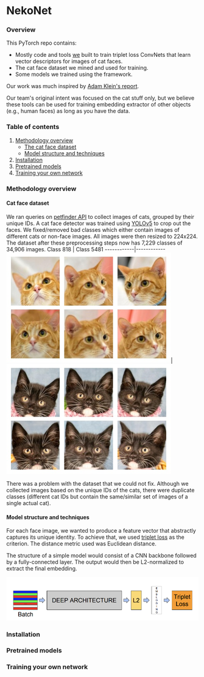 # NekoNet
### Overview
This PyTorch repo contains:
- Mostly code and tools [we](https://github.com/L-E-G-s) built to train triplet loss ConvNets that learn vector descriptors for images of cat faces. 
- The cat face dataset we mined and used for training.
- Some models we trained using the framework.

Our work was much inspired by [Adam Klein's report](http://cs230.stanford.edu/projects_fall_2019/reports/26251543.pdf).

Our team's original intent was focused on the cat stuff only, but we believe these tools can be used for training embedding extractor of other objects (e.g., human faces) as long as you have the data.

### Table of contents
1. [Methodology overview](#methodology-overview)
    * [The cat face dataset](#cat-face-dataset)
    * [Model structure and techniques](#model-structure-and-techniques)
2. [Installation](#installation)
3. [Pretrained models](#pretrained-models)
4. [Training your own network](#training-your-own-network)

### Methodology overview
#### Cat face dataset
We ran queries on [petfinder API](https://www.petfinder.com/developers/v2/docs/) to collect images of cats, grouped by their unique IDs. A cat face detector was trained using [YOLOv5](https://github.com/ultralytics/yolov5) to crop out the faces. We fixed/removed bad classes which either contain images of different cats or non-face images. All images were then resized to 224x224. The dataset after these preprocessing steps now has 7,229 classes of 34,906 images.
Class 818   | Class 5481
------------|------------
![Class 818](./_static/cat_818.jpg)|![Class 5481](./_static/cat_5481.jpg)

There was a problem with the dataset that we could not fix. Although we collected images based on the unique IDs of the cats, there were duplicate classes (different cat IDs but contain the same/similar set of images of a single actual cat).

#### Model structure and techniques
For each face image, we wanted to produce a feature vector that abstractly captures its unique identity. To achieve that, we used [triplet loss](https://arxiv.org/abs/1503.03832) as the criterion. The distance metric used was Euclidean distance.

The structure of a simple model would consist of a CNN backbone followed by a fully-connected layer. The output would then be L2-normalized to extract the final embedding.

![Facenet's structure](./_static/structure.png)

### Installation
### Pretrained models
### Training your own network

